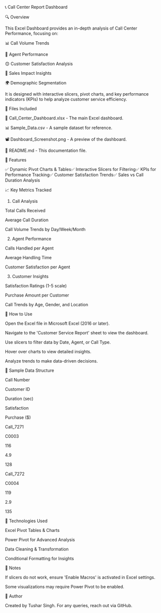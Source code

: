 📞 Call Center Report Dashboard

🔍 Overview

This Excel Dashboard provides an in-depth analysis of Call Center Performance, focusing on:

📊 Call Volume Trends

🎯 Agent Performance

😊 Customer Satisfaction Analysis

💸 Sales Impact Insights

🌍 Demographic Segmentation

It is designed with interactive slicers, pivot charts, and key performance indicators (KPIs) to help analyze customer service efficiency.

📂 Files Included

📁 Call_Center_Dashboard.xlsx - The main Excel dashboard.

📊 Sample_Data.csv - A sample dataset for reference.

📽️ Dashboard_Screenshot.png - A preview of the dashboard.

📄 README.md - This documentation file.

🔧 Features

✅ Dynamic Pivot Charts & Tables✅ Interactive Slicers for Filtering✅ KPIs for Performance Tracking✅ Customer Satisfaction Trends✅ Sales vs Call Duration Analysis

📈 Key Metrics Tracked

1. Call Analysis

Total Calls Received

Average Call Duration

Call Volume Trends by Day/Week/Month

2. Agent Performance

Calls Handled per Agent

Average Handling Time

Customer Satisfaction per Agent

3. Customer Insights

Satisfaction Ratings (1-5 scale)

Purchase Amount per Customer

Call Trends by Age, Gender, and Location

🚀 How to Use

Open the Excel file in Microsoft Excel (2016 or later).

Navigate to the 'Customer Service Report' sheet to view the dashboard.

Use slicers to filter data by Date, Agent, or Call Type.

Hover over charts to view detailed insights.

Analyze trends to make data-driven decisions.

📝 Sample Data Structure

Call Number

Customer ID

Duration (sec)

Satisfaction

Purchase ($)

Call_7271

C0003

116

4.9

128

Call_7272

C0004

119

2.9

135

🎯 Technologies Used

Excel Pivot Tables & Charts

Power Pivot for Advanced Analysis

Data Cleaning & Transformation

Conditional Formatting for Insights

📢 Notes

If slicers do not work, ensure 'Enable Macros' is activated in Excel settings.

Some visualizations may require Power Pivot to be enabled.

👤 Author

Created by Tushar Singh. For any queries, reach out via GitHub.
